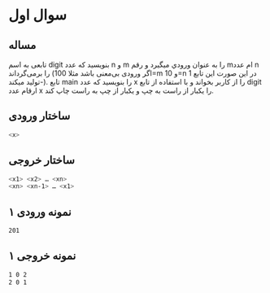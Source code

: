 # سوال اول

## مساله

تابعی به اسم digit بنويسيد كه عدد n و m را به عنوان ورودي ميگيرد و رقم mام عدد n را برمی‌گرداند (اگر ورودی بی‌معنی باشد مثلا 100=m و 10=n در اين صورت اين تابع 1 -توليد ميكند). تابع main را بنويسيد كه عدد x را از كاربر بخواند و با استفاده از تابع digit ارقام عدد x را يكبار از راست به چپ و يكبار از چپ به راست چاپ كند.

## ساختار ورودی

```sh
<x>
```

## ساختار خروجی

```sh
<x1> <x2> … <xn>
<xn> <xn-1> … <x1>
```

## نمونه ورودی ۱

```sh
201
```

## نمونه خروجی ۱

```sh
1 0 2
2 0 1
```
